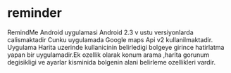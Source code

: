reminder
========

RemindMe Android uygulamasi Android 2.3 v ustu versiyonlarda calismaktadir Cunku uygulamada Google maps Api v2 kullanilmaktadir.
Uygulama Harita uzerinde kullanicinin belirledigi bolgeye girince hatirlatma yapan bir uygulamadir.Ek ozellik olarak 
konum arama ,harita gorunum degisikligi ve ayarlar kisminida bolgenin alani belirleme ozellikleri vardir.

